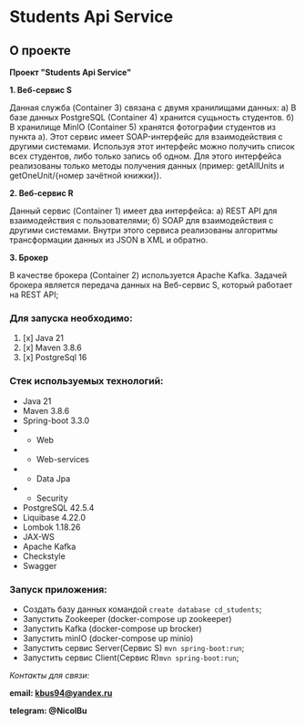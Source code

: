 # Students Api Service

## О проекте

**Проект "Students Api Service"**

**1. Веб-сервис S**

Данная служба (Container 3) связана с двумя хранилищами данных:
а) В базе данных PostgreSQL (Container 4) хранится сущьность студентов.
б) В хранилище MinIO (Container 5) хранятся фотографии студентов из пункта а).
Этот сервис имеет SOAP-интерфейс для взаимодействия с другими системами. 
Используя этот интерфейс можно получить список всех студентов, 
либо только запись об одном. Для этого интерфейса реализованы 
только методы получения данных 
(пример: getAllUnits и getOneUnit/{номер зачётной книжки}).

**2. Веб-сервис R**

Данный сервис (Container 1) имеет два интерфейса:
а) REST API для взаимодействия с пользователями;
б) SOAP для взаимодействия с другими системами.
Внутри этого сервиса реализованы алгоритмы трансформации данных 
из JSON в XML и обратно.


**3. Брокер**

В качестве брокера (Container 2) используется  Apache Kafka.
Задачей брокера является передача данных на Веб-сервис S, который работает на REST API;

### Для запуска необходимо:

1. [x] Java 21
2. [x] Maven 3.8.6
3. [x] PostgreSql 16

### Стек используемых технологий:
* Java 21
* Maven 3.8.6
* Spring-boot 3.3.0
* * Web
* * Web-services
* * Data Jpa
* * Security
* PostgreSQL 42.5.4
* Liquibase 4.22.0
* Lombok 1.18.26
* JAX-WS
* Apache Kafka
* Checkstyle
* Swagger

### Запуск приложения:

+ Создать базу данных командой ```create database cd_students```;
+ Запустить Zookeeper (docker-compose up zookeeper)
+ Запустить Kafka (docker-compose up brocker)
+ Запустить minIO (docker-compose up minio)
+ Запустить сервис Server(Сервис S) ```mvn spring-boot:run```;
+ Запустить сервис Client(Сервис R)```mvn spring-boot:run```;

_Контакты для связи:_

__**email: kbus94@yandex.ru**__

__**telegram: @NicolBu**__

